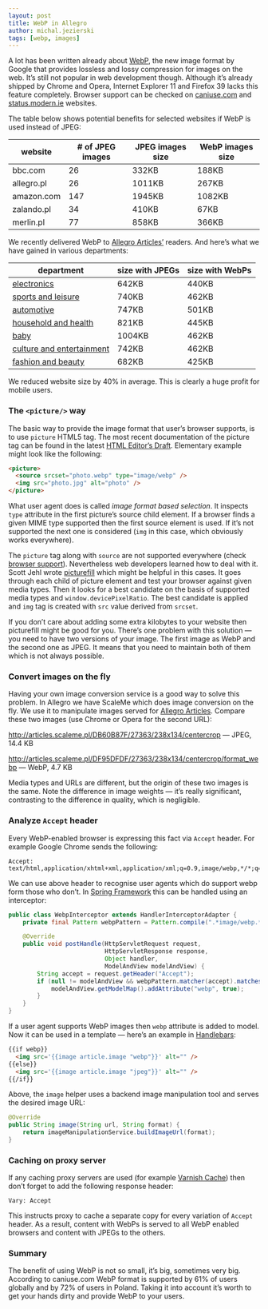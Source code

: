 ```yaml
---
layout: post
title: WebP in Allegro
author: michal.jezierski
tags: [webp, images]
---
```


A lot has been written already about [WebP](http://en.wikipedia.org/wiki/WebP), the new image format by Google that
provides lossless and lossy compression for images on the web. It’s still not popular in web development though.
Although it’s already shipped by Chrome and Opera, Internet Explorer 11 and Firefox 39 lacks this feature completely.
Browser support can be checked on [caniuse.com](http://caniuse.com/#feat=webp) and
[status.modern.ie](https://status.modern.ie/webpimageformatsupport?term=webp) websites.

The table below shows potential benefits for selected websites if WebP is used instead of JPEG:

| website     | # of JPEG images | JPEG images size | WebP images size |
|-------------|------------------|------------------|------------------|
| bbc.com     | 26               | 332KB            | 188KB            |
| allegro.pl  | 26               | 1011KB           | 267KB            |
| amazon.com  | 147              | 1945KB           | 1082KB           |
| zalando.pl  | 34               | 410KB            | 67KB             |
| merlin.pl   | 77               | 858KB            | 366KB            |

We recently delivered WebP to [Allegro Articles’](http://allegro.pl/artykuly/elektronika) readers. And here’s what we
have gained in various departments:

| department                                                                 | size with JPEGs  | size with WebPs  |
|----------------------------------------------------------------------------|------------------|------------------|
| [electronics](http://allegro.pl/artykuly/elektronika)                      | 642KB            | 440KB            |
| [sports and leisure](http://allegro.pl/artykuly/sport-i-wypoczynek)        | 740KB            | 462KB            |
| [automotive](http://allegro.pl/artykuly/motoryzacja)                       | 747KB            | 501KB            |
| [household and health](http://allegro.pl/artykuly/dom-i-zdrowie)           | 821KB            | 445KB            |
| [baby](http://allegro.pl/artykuly/dziecko)                                 | 1004KB           | 462KB            |
| [culture and entertainment](http://allegro.pl/artykuly/kultura-i-rozrywka) | 742KB            | 462KB            |
| [fashion and beauty](http://allegro.pl/artykuly/moda-i-uroda)              | 682KB            | 425KB            |

We reduced website size by 40% in average. This is clearly a huge profit for mobile users.

### The `<picture/>` way

The basic way to provide the image format that user’s browser supports, is to use `picture` HTML5 tag. The most recent
documentation of the picture tag can be found in the latest
[HTML Editor’s Draft](http://www.w3.org/html/wg/drafts/html/master/#the-picture-element). Elementary example might
look like the following:

```html
<picture>
  <source srcset="photo.webp" type="image/webp" />
  <img src="photo.jpg" alt="photo" />
</picture>
```

What user agent does is called *image format based selection*. It inspects `type` attribute in the first picture’s
source child element. If a browser finds a given MIME type supported then the first source element is used. If it’s
not supported the next one is considered (`img` in this case, which obviously works everywhere).

The `picture` tag along with `source` are not supported everywhere
(check [browser support](http://caniuse.com/#search=picture)). Nevertheless web developers learned how to deal with
it. Scott Jehl wrote [picturefill](https://github.com/scottjehl/picturefill) which might be helpful in this cases.
It goes through each child of picture element and test your browser against given media types. Then it looks for a
best candidate on the basis of supported media types and `window.devicePixelRatio`. The best candidate is applied
and `img` tag is created with `src` value derived from `srcset`.

If you don’t care about adding some extra kilobytes to your website then picturefill might be good for you. There’s
one problem with this solution — you need to have two versions of your image. The first image as WebP and the second
one as JPEG. It means that you need to maintain both of them which is not always possible.

### Convert images on the fly

Having your own image conversion service is a good way to solve this problem. In Allegro we have ScaleMe which does
image conversion on the fly. We use it to manipulate images served for
[Allegro Articles](http://allegro.pl/elektronika). Compare these two images (use Chrome or Opera for the second URL):

http://articles.scaleme.pl/DB60B87F/27363/238x134/centercrop — JPEG, 14.4 KB

http://articles.scaleme.pl/DF95DFDF/27363/238x134/centercrop/format_webp — WebP, 4.7 KB

Media types and URLs are different, but the origin of these two images is the same. Note the difference in image
weights — it’s really significant, contrasting to the difference in quality, which is negligible.

### Analyze `Accept` header

Every WebP-enabled browser is expressing this fact via `Accept` header. For example Google Chrome sends the following:

```
Accept: text/html,application/xhtml+xml,application/xml;q=0.9,image/webp,*/*;q=0.8
```

We can use above header to recognise user agents which do support webp form those who don’t. In
[Spring Framework](http://projects.spring.io/spring-framework/) this can be handled using an interceptor:

```java
public class WebpInterceptor extends HandlerInterceptorAdapter {
    private final Pattern webpPattern = Pattern.compile(".*image/webp.*");

    @Override
    public void postHandle(HttpServletRequest request,
                           HttpServletResponse response,
                           Object handler,
                           ModelAndView modelAndView) {
        String accept = request.getHeader("Accept");
        if (null != modelAndView && webpPattern.matcher(accept).matches()) {
            modelAndView.getModelMap().addAttribute("webp", true);
        }
    }
}
```

If a user agent supports WebP images then `webp` attribute is added to model. Now it can be used in a template —
here’s an example in [Handlebars](https://github.com/jknack/handlebars.java):

```html
{{if webp}}
  <img src='{{image article.image "webp"}}' alt="" />
{{else}}
  <img src='{{image article.image "jpeg"}}' alt="" />
{{/if}}
```

Above, the `image` helper uses a backend image manipulation tool and serves the desired image URL:

```java
@Override
public String image(String url, String format) {
    return imageManipulationService.buildImageUrl(format);
}
```

### Caching on proxy server

If any caching proxy servers are used (for example [Varnish Cache](https://www.varnish-cache.org/)) then don’t forget
to add the following response header:

`Vary: Accept`

This instructs proxy to cache a separate copy for every variation of `Accept` header. As a result, content with WebPs
is served to all WebP enabled browsers and content with JPEGs to the others.


### Summary

The benefit of using WebP is not so small, it’s big, sometimes very big. According to caniuse.com WebP format is
supported by 61% of users globally and by 72% of users in Poland. Taking it into account it’s worth to get your
hands dirty and provide WebP to your users.
